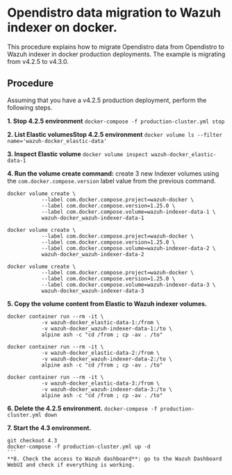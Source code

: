# Opendistro data migration to Wazuh indexer on docker. 
This procedure explains how to migrate Opendistro data from Opendistro to Wazuh indexer in docker production deployments.
The example is migrating from v4.2.5 to v4.3.0.

## Procedure
Assuming that you have a v4.2.5 production deployment, perform the following steps.

**1. Stop 4.2.5 environment**
`docker-compose -f production-cluster.yml stop`

**2. List Elastic volumesStop 4.2.5 environment**
`docker volume ls --filter name='wazuh-docker_elastic-data'`

**3. Inspect Elastic volume**
`docker volume inspect wazuh-docker_elastic-data-1`

**4. Run the volume create command:** create 3 new Indexer volumes using the `com.docker.compose.version` label value from the previous command.
```
docker volume create \
           --label com.docker.compose.project=wazuh-docker \
           --label com.docker.compose.version=1.25.0 \
           --label com.docker.compose.volume=wazuh-indexer-data-1 \
           wazuh-docker_wazuh-indexer-data-1
```
```
docker volume create \
           --label com.docker.compose.project=wazuh-docker \
           --label com.docker.compose.version=1.25.0 \
           --label com.docker.compose.volume=wazuh-indexer-data-2 \
           wazuh-docker_wazuh-indexer-data-2
```
```
docker volume create \
           --label com.docker.compose.project=wazuh-docker \
           --label com.docker.compose.version=1.25.0 \
           --label com.docker.compose.volume=wazuh-indexer-data-3 \
           wazuh-docker_wazuh-indexer-data-3
```

**5. Copy the volume content from Elastic to Wazuh indexer volumes.**
```
docker container run --rm -it \
           -v wazuh-docker_elastic-data-1:/from \
           -v wazuh-docker_wazuh-indexer-data-1:/to \
           alpine ash -c "cd /from ; cp -av . /to"
```
```
docker container run --rm -it \
           -v wazuh-docker_elastic-data-2:/from \
           -v wazuh-docker_wazuh-indexer-data-2:/to \
           alpine ash -c "cd /from ; cp -av . /to"
```
```
docker container run --rm -it \
           -v wazuh-docker_elastic-data-3:/from \
           -v wazuh-docker_wazuh-indexer-data-3:/to \
           alpine ash -c "cd /from ; cp -av . /to"
```

**6. Delete the 4.2.5 environment.**
`docker-compose -f production-cluster.yml down`

**7. Start the 4.3 environment.**
````
git checkout 4.3
docker-compose -f production-cluster.yml up -d
```
**8. Check the access to Wazuh dashboard**: go to the Wazuh Dashboard WebUI and check if everything is working.